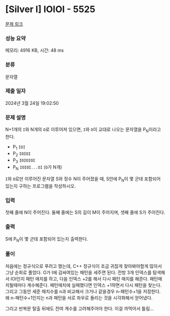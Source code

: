 # [Silver I] IOIOI - 5525 

[문제 링크](https://www.acmicpc.net/problem/5525) 

### 성능 요약

메모리: 4916 KB, 시간: 48 ms

### 분류

문자열

### 제출 일자

2024년 3월 24일 19:02:50

### 문제 설명

<p>N+1개의 <code>I</code>와 N개의 <code>O</code>로 이루어져 있으면, <code>I</code>와 <code>O</code>이 교대로 나오는 문자열을 P<sub>N</sub>이라고 한다.</p>

<ul>
	<li>P<sub>1</sub> <code>IOI</code></li>
	<li>P<sub>2</sub> <code>IOIOI</code></li>
	<li>P<sub>3</sub> <code>IOIOIOI</code></li>
	<li>P<sub>N</sub> <code>IOIOI...OI</code> (<code>O</code>가 N개)</li>
</ul>

<p><code>I</code>와 <code>O</code>로만 이루어진 문자열 S와 정수 N이 주어졌을 때, S안에 P<sub>N</sub>이 몇 군데 포함되어 있는지 구하는 프로그램을 작성하시오.</p>

### 입력 

 <p>첫째 줄에 N이 주어진다. 둘째 줄에는 S의 길이 M이 주어지며, 셋째 줄에 S가 주어진다.</p>

### 출력 

 <p>S에 P<sub>N</sub>이 몇 군데 포함되어 있는지 출력한다.</p>

### 풀이
처음에는 정규식으로 푸려고 했는데, C++ 정규식이 조금 귀찮게 찾아봐야할게 많아서 그냥 순회로 풀었다.
O가 I에 감싸여있는 패턴을 세주면 된다. 
전방 3개 인덱스를 탐색해서 IOI인지 패턴 매치를 하고, 다음 인덱스 +2를 해서 다시 패턴 매치를 해준다. 패턴매치될때마다 계수해준다.
패턴매치에 실패했다면 인덱스 +1하면서 다시 패턴을 찾는다. 그리고 그동안 세준 매치수를 n과 비교해서 크거나 같을경우 n-패턴수+1을 저장한다.
왜 n-패턴수+1인지는 n과 패턴을 서로 좌우로 돌리는 것을 시각화해서 얻어냈다.

그리고 반복문 탈출 뒤에도 잔여 계수를 고려해주어야 한다. 이걸 까먹어서 틀림...
